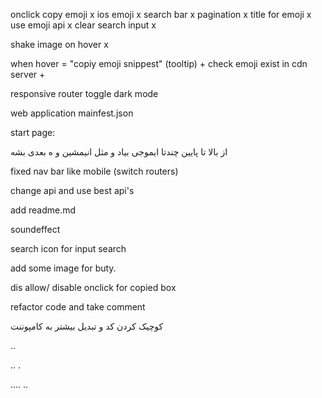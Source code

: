onclick copy emoji x
ios emoji x
search bar x
pagination x
title for emoji x
use emoji api x
clear search input x

shake image on hover x

when hover = "copiy emoji snippest" (tooltip) +
check emoji exist in cdn server +

responsive
router
toggle dark mode

web application mainfest.json

start page:

از بالا تا پایین چندتا ایموجی بیاد و مثل انیمشین و ه بعدی بشه

fixed nav bar like mobile (switch routers)

change api and use best api's

add readme.md

soundeffect

search icon for input search

add some image for buty.

dis allow/ disable onclick for copied box

refactor code and take comment

کوچیک کردن کد و تبدیل بیشتر به کامپوننت

..

..
.

....
..
